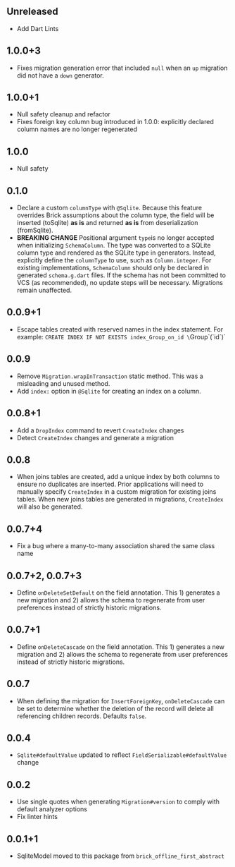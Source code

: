 ## Unreleased

* Add Dart Lints

## 1.0.0+3

* Fixes migration generation error that included `null` when an `up` migration did not have a `down` generator.

## 1.0.0+1

* Null safety cleanup and refactor
* Fixes foreign key column bug introduced in 1.0.0: explicitly declared column names are no longer regenerated

## 1.0.0

* Null safety

## 0.1.0

* Declare a custom `columnType` with `@Sqlite`. Because this feature overrides Brick assumptions about the column type, the field will be inserted (toSqlite) **as is** and returned **as is** from deserialization (fromSqlite).
* **BREAKING CHANGE** Positional argument `type`is no longer accepted when initializing `SchemaColumn`. The type was converted to a SQLite column type and rendered as the SQLite type in generators. Instead, explicitly define the `columnType` to use, such as `Column.integer`. For existing implementations, `SchemaColumn` should only be declared in generated `schema.g.dart` files. If the schema has not been committed to VCS (as recommended), no update steps will be necessary. Migrations remain unaffected.

## 0.0.9+1

* Escape tables created with reserved names in the index statement. For example: `CREATE INDEX IF NOT EXISTS index_Group_on_id \`Group\`(\`id\`)`

## 0.0.9

* Remove `Migration.wrapInTransaction` static method. This was a misleading and unused method.
* Add `index:` option in `@Sqlite` for creating an index on a column.

## 0.0.8+1

* Add a `DropIndex` command to revert `CreateIndex` changes
* Detect `CreateIndex` changes and generate a migration

## 0.0.8

* When joins tables are created, add a unique index by both columns to ensure no duplicates are inserted. Prior applications will need to manually specify `CreateIndex` in a custom migration for existing joins tables. When new joins tables are generated in migrations, `CreateIndex` will also be generated.

## 0.0.7+4

* Fix a bug where a many-to-many association shared the same class name

## 0.0.7+2, 0.0.7+3

* Define `onDeleteSetDefault` on the field annotation. This 1) generates a new migration and 2) allows the schema to regenerate from user preferences instead of strictly historic migrations.

## 0.0.7+1

* Define `onDeleteCascade` on the field annotation. This 1) generates a new migration and 2) allows the schema to regenerate from user preferences instead of strictly historic migrations.

## 0.0.7

* When defining the migration for `InsertForeignKey`, `onDeleteCascade` can be set to determine whether the deletion of the record will delete all referencing children records. Defaults `false`.

## 0.0.4

* `Sqlite#defaultValue` updated to reflect `FieldSerializable#defaultValue` change

## 0.0.2

* Use single quotes when generating `Migration#version` to comply with default analyzer options
* Fix linter hints

## 0.0.1+1

* SqliteModel moved to this package from `brick_offline_first_abstract`
